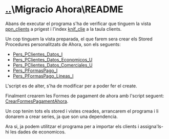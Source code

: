 # [..]\Migracio Ahora\README

Abans de executar el programa s'ha de verificar que tinguem la vista [ppn_clients] a prigest i l'index [knif_clie] a la taula clients.

Un cop tinguem la vista preparada, el que farem sera crear els Stored Procedures personalitzats de Ahora, son els seguents:

- [Pers_PClientes_Datos_I]
- [Pers_PClientes_Datos_Economicos_U]
- [Pers_PClientes_Datos_Comerciales_U]
- [Pers_PFormasPago_I]
- [Pers_PFormasPago_Lineas_I]

L'script es de alter, s'ha de modificar per a poder fer el create.

Finalment crearem les Formes de pagament de ahora amb l'script seguent: [CrearFormesPagamentAhora].

Un cop tenim tots els stored i vistes creades, arrancarem el programa i li donarem a crear series, ja que son una dependencia.

Ara si, ja podem utilitzar el programa per a importar els clients i assigna'ls-hi les dades de economicos.

[ppn_clients]: MySQL#ppn_clients
[knif_clie]: MySQL#knif_clie
[Pers_PClientes_Datos_I]: StoredProcedures#sql
[Pers_PClientes_Datos_Economicos_U]: StoredProcedures#sql-1
[Pers_PClientes_Datos_Comerciales_U]: StoredProcedures#sql-2
[Pers_PFormasPago_I]: StoredProcedures#sql-3
[Pers_PFormasPago_Lineas_I]: StoredProcedures#sql-4
[CrearFormesPagamentAhora]: FormesPagamentAhora#sql-per-a-crear-totes-les-formes-de-pagament
[..]: ..
